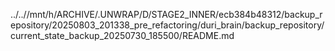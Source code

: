 ../..//mnt/h/ARCHIVE/.UNWRAP/D/STAGE2_INNER/ecb384b48312/backup_repository/20250803_201338_pre_refactoring/duri_brain/backup_repository/current_state_backup_20250730_185500/README.md